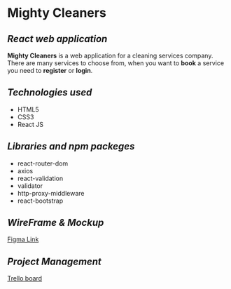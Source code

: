 # Mighty Cleaners

## _React web application_

**Mighty Cleaners** is a web application for a cleaning services company.
There are many services to choose from, when you want to **book** a service you need to **register** or **login**.

## _Technologies used_

- HTML5
- CSS3
- React JS

## _Libraries and npm packeges_

- react-router-dom
- axios
- react-validation
- validator
- http-proxy-middleware
- react-bootstrap

## _WireFrame & Mockup_

[Figma Link](https://www.figma.com/file/6x7UcMrFaRP0sPTXfPSpB3/Mighty-Cleaners?node-id=9:316&t=DXTTRmU0vqqvCMF1-0)

## _Project Management_

[Trello board](https://trello.com/invite/b/4UPr9LKb/ATTI766d9136e52d71d796ec9e998da2241f345177E8/react-cleaning-service)
